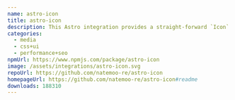 ```yaml
---
name: astro-icon
title: astro-icon
description: This Astro integration provides a straight-forward `Icon` component for Astro.
categories:
  - media
  - css+ui
  - performance+seo
npmUrl: https://www.npmjs.com/package/astro-icon
image: /assets/integrations/astro-icon.svg
repoUrl: https://github.com/natemoo-re/astro-icon
homepageUrl: https://github.com/natemoo-re/astro-icon#readme
downloads: 188310
---
```


